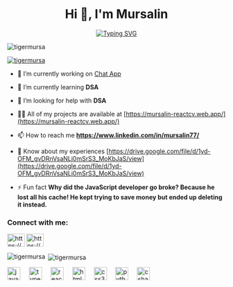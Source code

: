 <h1 align="center">Hi 👋, I'm Mursalin</h1>
<p align="center">
 <a href="https://git.io/typing-svg"><img src="https://readme-typing-svg.herokuapp.com?font=Futura&weight=700&size=30&duration=5001&pause=1000&color=22ABF7&random=false&width=435&lines=Junior+Front+end+Developer;8+-months+work+Experience;Main+Library+React.js;Main+Framework+next.js;+Database+MongoDB;Backend+with+Node+js;Learning+DSA" alt="Typing SVG" /></a>
</p>

<p align="left"> <img src="https://komarev.com/ghpvc/?username=tigermursa&label=Profile%20views&color=0e75b6&style=flat" alt="tigermursa" /> </p>

<p align="left"> <a href="https://github.com/ryo-ma/github-profile-trophy"><img src="https://github-profile-trophy.vercel.app/?username=tigermursa" alt="tigermursa" /></a> </p>

- 🔭 I’m currently working on [ Chat App ](https://github.com/tigermursa/teachat-client)

- 🌱 I’m currently learning **DSA**

- 🤝 I’m looking for help with **DSA**

- 👨‍💻 All of my projects are available at [https://mursalin-reactcv.web.app/](https://mursalin-reactcv.web.app/)

- 📫 How to reach me **https://www.linkedin.com/in/mursalin77/**

- 📄 Know about my experiences [https://drive.google.com/file/d/1yd-OFM_gvDRnVsaNLj0mSrS3_MoKbJaS/view](https://drive.google.com/file/d/1yd-OFM_gvDRnVsaNLj0mSrS3_MoKbJaS/view)

- ⚡ Fun fact **Why did the JavaScript developer go broke? Because he lost all his cache! He kept trying to save money but ended up deleting it instead.**

<h3 align="left">Connect with me:</h3>
<p align="left">
<a href="https://www.linkedin.com/in/mursalin77/" target="blank"><img align="center" src="https://raw.githubusercontent.com/rahuldkjain/github-profile-readme-generator/master/src/images/icons/Social/linked-in-alt.svg" alt="https://www.linkedin.com/in/mursalin77/" height="30" width="40" /></a>
<a href="https://stackoverflow.com/users/https://stackoverflow.com/users/22247011/mursalin-hossain" target="blank"><img align="center" src="https://raw.githubusercontent.com/rahuldkjain/github-profile-readme-generator/master/src/images/icons/Social/stack-overflow.svg" alt="https://stackoverflow.com/users/22247011/mursalin-hossain" height="30" width="40" /></a>
</p>



<p><img align="left" src="https://github-readme-stats.vercel.app/api/top-langs?username=tigermursa&show_icons=true&locale=en&layout=compact" alt="tigermursa" /></p>

<p>&nbsp;<img align="center" src="https://github-readme-stats.vercel.app/api?username=tigermursa&show_icons=true&locale=en" alt="tigermursa" /></p>








<div align="left">
  <img src="https://cdn.jsdelivr.net/gh/devicons/devicon/icons/javascript/javascript-original.svg" height="30" alt="javascript logo"  />
  <img width="12" />
  <img src="https://cdn.jsdelivr.net/gh/devicons/devicon/icons/typescript/typescript-original.svg" height="30" alt="typescript logo"  />
  <img width="12" />
  <img src="https://cdn.jsdelivr.net/gh/devicons/devicon/icons/react/react-original.svg" height="30" alt="react logo"  />
  <img width="12" />
  <img src="https://cdn.jsdelivr.net/gh/devicons/devicon/icons/html5/html5-original.svg" height="30" alt="html5 logo"  />
  <img width="12" />
  <img src="https://cdn.jsdelivr.net/gh/devicons/devicon/icons/css3/css3-original.svg" height="30" alt="css3 logo"  />
  <img width="12" />
  <img src="https://cdn.jsdelivr.net/gh/devicons/devicon/icons/python/python-original.svg" height="30" alt="python logo"  />
  <img width="12" />
  <img src="https://cdn.jsdelivr.net/gh/devicons/devicon/icons/csharp/csharp-original.svg" height="30" alt="csharp logo"  />
</div>



